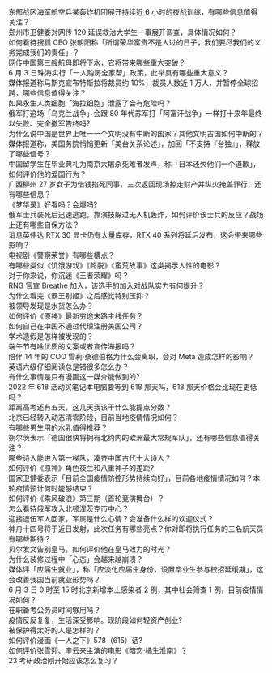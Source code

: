 东部战区海军航空兵某轰炸机团展开持续近 6 小时的夜战训练，有哪些信息值得关注？  
郑州市卫健委对网传 120 延误救治大学生一事展开调查，具体情况如何？  
如何看待搜狐 CEO 张朝阳称「所谓荣华富贵不是人过的日子，我们要尽我们的义务完成我们的责任」？  
网传中国第三艘航母即将下水，它将带来哪些重大突破？  
6 月 3 日珠海实行「一人购房全家帮」政策，此举具有哪些重大意义？  
媒体报道称马斯克宣布特斯拉将裁员约 10%，裁员人数近 1 万人，并暂停全球招聘，哪些信息值得关注？  
如果永生人类细胞「海拉细胞」泄露了会有危险吗？  
俄军打这场「乌克兰战争」会跟 80 年代苏军打「阿富汗战争」一样打十来年最终以失败、完全撤军告终吗?  
为什么说中国是世界上唯一一个文明没有中断的国家？其他文明古国如何中断的？  
媒体报道称，美国务院悄悄更新「美台关系论述」，加回「不支持『台独』」，释放了哪些信号？  
中国留学生在毕业典礼为南京大屠杀死难者发声，称「日本还欠他们一个道歉」，如何评价他的爱国行为？  
广西柳州 27 岁女子为借钱掐死同事，三次返回现场掠走财产并纵火掩盖罪行，还有哪些信息？  
《梦华录》好看吗？会爆吗?  
俄军士兵装死后迅速逃跑，靠演技躲过无人机轰炸，如何评价该士兵的反应？战场上还有哪些自保方法？  
消息英伟达 RTX 30 显卡仍有大量库存，RTX 40 系列将延后发布，这会带来哪些影响？  
电视剧《警察荣誉》有哪些槽点？  
有哪些类似《饥饿游戏》《超脱》《蛮荒故事》这类揭示人性的电影？  
对于你来说，你沉迷《王者荣耀》吗？  
RNG 官宣 Breathe 加入，该选手的加入对战队实力有何提升？  
为什么看完《霸王别姬》之后感觉特别压抑？  
被领导发现是水货怎么办？  
如何评价《原神》最新穷途末路主线任务？  
如何自己在中国不通过代理注册美国公司？  
学术造假是怎样被发现的？  
端午节有啥优质的文案或者宣传海报吗？  
陪伴 14 年的 COO 雪莉·桑德伯格为什么会离职，会对 Meta 造成怎样的影响？  
英语六级仔细阅读总是错很多怎么办？  
有什么事情是只有漫画这一媒介能做到的?  
2022 年 618 活动买笔记本电脑要等到 618 那天吗，618 那天价格会比现在更低吗？  
距离高考还有五天，这几天我该干什么能提点分数？  
北京已经转入动态清零阶段，目前当地疫情情况如何？  
有哪些男生用的水乳值得推荐？  
朔尔茨表示「德国很快将拥有北约内的欧洲最大常规军队」，还有哪些信息值得关注？  
哪些诗人能进入第一梯队，凑齐中国古代十大诗人？  
如何评价《原神》角色夜兰和八重神子的差距?  
国家卫健委表示「目前全国疫情防控形势持续向好」，目前各地疫情情况如何？本轮疫情预计何时能够结束？  
如何评价《乘风破浪》第三期（首轮竞演舞台）？  
怎么看待俄军攻入北顿涅茨克市中心？  
迎接退伍军人回家，军属是什么心情？会准备什么样的欢迎仪式？  
神舟十四号将于近日发射，此次任务有哪些亮点？你对即将执行任务的三名航天员有哪些期待？  
贝尔发文告别皇马，如何评价他在皇马效力的时光？  
为什么装修过程中「心态」会越来越崩溃？  
媒体评「应届生就业」，称「应淡化应届生身份，设置毕业生参与校招延缓期」，这会改善我国当前就业形势吗？  
6 月 3 日 0 时至 15 时北京新增本土感染者 2 例，其中社会筛查 1 例，目前疫情情况如何？  
在职备考公务员时间够用吗？  
疫情反反复复，生活深受影响。现阶段如何轻资产创业?  
被保护得太好的人是怎样的？  
如何评价漫画《一人之下》578（615）话?  
如何评价张雪迎、辛云来主演的电影《暗恋·橘生淮南》？  
23 考研政治刚开始应该怎么复习？  
